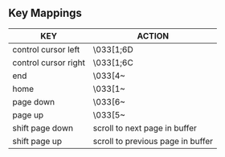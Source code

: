 ## Key Mappings

| KEY                  | ACTION                            |
|----------------------|-----------------------------------|
| control cursor left  | \033[1;6D                         |
| control cursor right | \033[1;6C                         |
| end                  | \033[4~                           |
| home                 | \033[1~                           |
| page down            | \033[6~                           |
| page up              | \033[5~                           |
| shift page down      | scroll to next page in buffer     |
| shift page up        | scroll to previous page in buffer |
